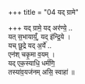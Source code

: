 +++
title = "04 यद् ग्रामे"

+++
यद् ग्रामे॒ यद् अर॑ण्ये॒ ..  
यत् स॒भायाय्ँ॒, यद् इ॑न्द्रि॒ये ।    
यच् छू॒द्रे यद् अ॒र्ये॑ ..   
एन॑श् चकृ॒मा व॒यम् ।     
यद् एक॒स्याधि॒ धर्म॑णि॒    
तस्या॑व॒यज॑नम् असि॒ स्वाहा॑  ॥